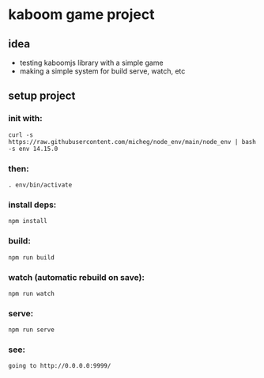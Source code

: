 # kaboom game project

## idea

- testing kaboomjs library with a simple game
- making a simple system for build serve, watch, etc

## setup project
### init with:

    curl -s https://raw.githubusercontent.com/micheg/node_env/main/node_env | bash -s env 14.15.0

### then:

    . env/bin/activate

### install deps:

    npm install

### build:

    npm run build

### watch (automatic rebuild on save):

    npm run watch
### serve:

    npm run serve

### see:

    going to http://0.0.0.0:9999/